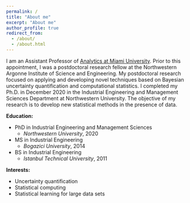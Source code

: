 ```yaml
---
permalink: /
title: "About me"
excerpt: "About me"
author_profile: true
redirect_from:
  - /about/
  - /about.html
---
```


I am an Assistant Professor of [Analytics at Miami University](https://www.miamioh.edu/fsb/academics/isa/). Prior to this appointment, I was a postdoctoral research fellow at the Northwestern Argonne Institute of Science and Engineering. My postdoctoral research focused on applying and developing novel techniques based on Bayesian uncertainty quantification and computational statistics. I completed my Ph.D. in December 2020 in the Industrial Engineering and Management Sciences Department at Northwestern University. The objective of my research is to develop new statistical methods in the presence of data. 

**Education:**
  - PhD in Industrial Engineering and Management Sciences
      - *Northwestern University*, 2020
  - MS in Industrial Engineering
      - *Bogazici University*, 2014
  - BS in Industrial Engineering
      - *Istanbul Technical University*, 2011

**Interests:**
- Uncertainty quantification
- Statistical computing
- Statistical learning for large data sets



